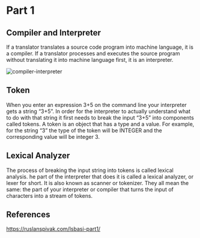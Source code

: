 # Part 1

## Compiler and Interpreter

If a translator translates a source code program into machine language, it is a
compiler. If a translator processes and executes the source program without
translating it into machine language first, it is an interpreter.

![compiler-interpreter](https://ruslanspivak.com/lsbasi-part1/lsbasi_part1_compiler_interpreter.png)

## Token

When you enter an expression 3+5 on the command line your interpreter gets a
string “3+5”. In order for the interpreter to actually understand what to do
with that string it first needs to break the input “3+5” into components called
tokens. A token is an object that has a type and a value. For example, for the
string “3” the type of the token will be INTEGER and the corresponding value
will be integer 3.

## Lexical Analyzer

The process of breaking the input string into tokens is called lexical analysis.
he part of the interpreter that does it is called a lexical analyzer, or lexer for
short. It is also known as scanner or tokenizer. They all mean the same: the part
of your interpreter or compiler that turns the input of characters into a stream of
tokens.

## References

https://ruslanspivak.com/lsbasi-part1/
